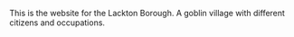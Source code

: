This is the website for the Lackton Borough. A goblin village with different citizens and occupations. 